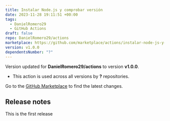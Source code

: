```yaml
---
title: Instalar Node.js y comprobar versión
date: 2023-11-28 19:11:51 +00:00
tags:
  - DanielRomero29
  - GitHub Actions
draft: false
repo: DanielRomero29/actions
marketplace: https://github.com/marketplace/actions/instalar-node-js-y-comprobar-version
version: v1.0.0
dependentsNumber: "?"
---
```



Version updated for **DanielRomero29/actions** to version **v1.0.0**.
- This action is used across all versions by **?** repositories.

Go to the [GitHub Marketplace](https://github.com/marketplace/actions/instalar-node-js-y-comprobar-version) to find the latest changes.

## Release notes

This is the first release 
